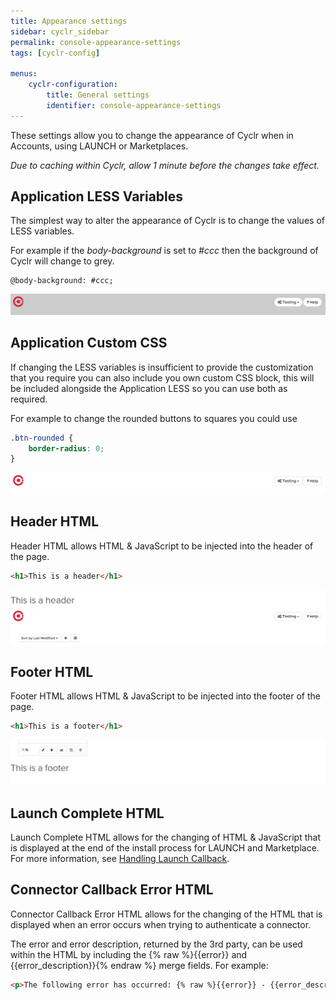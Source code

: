 ```yaml
---
title: Appearance settings
sidebar: cyclr_sidebar
permalink: console-appearance-settings
tags: [cyclr-config]

menus:
    cyclr-configuration:
        title: General settings
        identifier: console-appearance-settings
---
```


These settings allow you to change the appearance of Cyclr when in Accounts, using LAUNCH or Marketplaces.

*Due to caching within Cyclr, allow 1 minute before the changes take effect.*

## Application LESS Variables

The simplest way to alter the appearance of Cyclr is to change the values of LESS variables.

For example if the *body-background* is set to *#ccc* then the background of Cyclr will change to grey.

```` less
@body-background: #ccc;
````

![](/images/settings-appearance-less.png)

## Application Custom CSS

If changing the LESS variables is insufficient to provide the customization that you require you can also include you own custom CSS block, this will be included alongside the Application LESS so you can use both as required.

For example to change the rounded buttons to squares you could use

```` css
.btn-rounded {
    border-radius: 0;
}
````

![](/images/settings-appearance-css.png)

## Header HTML

Header HTML allows HTML & JavaScript to be injected into the header of the page.

```` html
<h1>This is a header</h1>
````

![](/images/settings-appearance-header-html.png)

## Footer HTML

Footer HTML allows HTML & JavaScript to be injected into the footer of the page.

```` html
<h1>This is a footer</h1>
````

![](/images/settings-appearance-footer-html.png)

## Launch Complete HTML

Launch Complete HTML allows for the changing of HTML & JavaScript that is displayed at the end of the install process for LAUNCH and Marketplace. For more information, see [Handling Launch Callback](/handling-callback).

## Connector Callback Error HTML

Connector Callback Error HTML allows for the changing of the HTML that is displayed when an error occurs when trying to authenticate a connector.

The error and error description, returned by the 3rd party, can be used within the HTML by including the {% raw %}{{error}} and {{error_description}}{% endraw %} merge fields. For example:

```` html
<p>The following error has occurred: {% raw %}{{error}} - {{error_description}}{% endraw %}</p>
````
